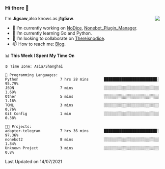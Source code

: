 ### Hi there 👋

<a href="#">
  <img align="right" src="https://github-readme-stats.vercel.app/api?username=j1g5awi&count_private=true&show_icons=true&title_color=80070B&text_color=B3B3B3&bg_color=212121&icon_color=80070B" />
</a>

I'm **Jigsaw**,also knows as **j1g5aw**.

- 🔭 I’m currently working on [NoDice](https://github.com/thereisnodice/nodice2), [Nonebot_Plugin_Manager](https://github.com/Jigsaw111/nonebot_plugin_manager).
- 🌱 I’m currently learning Go and Python.
- 👯 I’m looking to collaborate on [Thereisnodice](https://github.com/thereisnodice).
- 📫 How to reach me: [Blog](https://blog.maddestroyer.xyz/).

<!--START_SECTION:waka-->
📊 **This Week I Spent My Time On** 

```text
⌚︎ Time Zone: Asia/Shanghai

💬 Programming Languages: 
Python                   7 hrs 28 mins       ████████████████████████░   95.79% 
JSON                     7 mins              ░░░░░░░░░░░░░░░░░░░░░░░░░   1.69% 
Other                    5 mins              ░░░░░░░░░░░░░░░░░░░░░░░░░   1.16% 
TOML                     3 mins              ░░░░░░░░░░░░░░░░░░░░░░░░░   0.76% 
Git Config               1 min               ░░░░░░░░░░░░░░░░░░░░░░░░░   0.38%

🐱‍💻 Projects: 
adapter-telegram         7 hrs 36 mins       ████████████████████████░   97.36% 
nonebot2                 8 mins              ░░░░░░░░░░░░░░░░░░░░░░░░░   1.84% 
Unknown Project          3 mins              ░░░░░░░░░░░░░░░░░░░░░░░░░   0.8%

```


 Last Updated on 14/07/2021
<!--END_SECTION:waka-->
